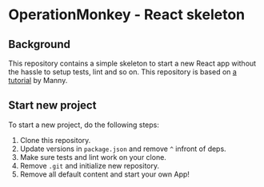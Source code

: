 # OperationMonkey - React skeleton

## Background

This repository contains a simple skeleton to start a new React app without the hassle to setup tests, lint and so on. This repository is based on [a tutorial](https://codingwithmanny.medium.com/quick-jest-setup-with-vitejs-react-typescript-82f325e4323f) by Manny. 

## Start new project

To start a new project, do the following steps:

1. Clone this repository.
2. Update versions in `package.json` and remove `^` infront of deps. 
3. Make sure tests and lint work on your clone. 
4. Remove `.git` and initialize new repository. 
5. Remove all default content and start your own App!



